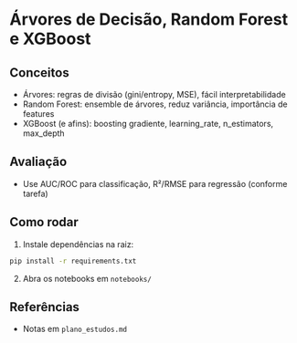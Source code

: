 # Árvores de Decisão, Random Forest e XGBoost

## Conceitos
- Árvores: regras de divisão (gini/entropy, MSE), fácil interpretabilidade
- Random Forest: ensemble de árvores, reduz variância, importância de features
- XGBoost (e afins): boosting gradiente, learning_rate, n_estimators, max_depth

## Avaliação
- Use AUC/ROC para classificação, R²/RMSE para regressão (conforme tarefa)

## Como rodar
1) Instale dependências na raiz:
```bash
pip install -r requirements.txt
```
2) Abra os notebooks em `notebooks/`

## Referências
- Notas em `plano_estudos.md`
